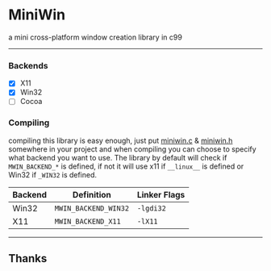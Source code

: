 # MiniWin
a mini cross-platform window creation library in c99

---

### Backends
- [x] X11
- [x] Win32
- [ ] Cocoa

### Compiling
compiling this library is easy enough, just put [miniwin.c](./src/miniwin.c) & [miniwin.h](./src/miniwin.h)
somewhere in your project and when compiling you can choose to specify what backend you want to use.  The library
by default will check if `MWIN_BACKEND_*` is defined, if not it will use x11 if `__linux__` is defined or Win32
if `_WIN32` is defined.

| Backend |      Definition      | Linker Flags |
|---------|----------------------|--------------|
| Win32   | `MWIN_BACKEND_WIN32` | `-lgdi32`    |
| X11     | `MWIN_BACKEND_X11`   | `-lX11`      |

---

## Thanks

